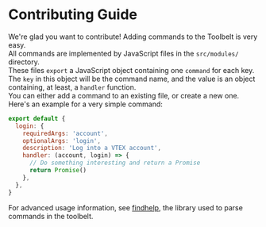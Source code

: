 # Contributing Guide

We're glad you want to contribute! Adding commands to the Toolbelt is very easy.  
All commands are implemented by JavaScript files in the `src/modules/` directory.  
These files `export` a JavaScript object containing one `command` for each key.  
The `key` in this object will be the command name, and the value is an object containing, at least, a `handler` function.  
You can either add a command to an existing file, or create a new one.  
Here's an example for a very simple command:

```js
export default {
  login: {
    requiredArgs: 'account',
    optionalArgs: 'login',
    description: 'Log into a VTEX account',
    handler: (account, login) => {
      // Do something interesting and return a Promise
      return Promise()
    },
  },
}
```

For advanced usage information, see [findhelp](https://github.com/vtex/findhelp), the library used to parse commands in the toolbelt.
